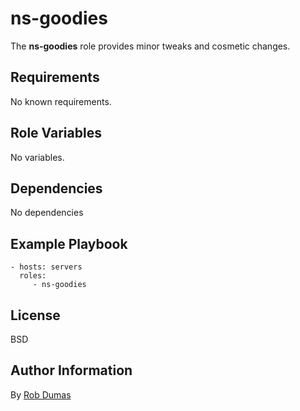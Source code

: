 ns-goodies
==========

The **ns-goodies** role provides minor tweaks and cosmetic changes.

Requirements
------------

No known requirements.

Role Variables
--------------

No variables.

Dependencies
------------

No dependencies

Example Playbook
----------------

    - hosts: servers
      roles:
         - ns-goodies

License
-------

BSD

Author Information
------------------

By [Rob Dumas](https://github.com/bitsandbooks)
